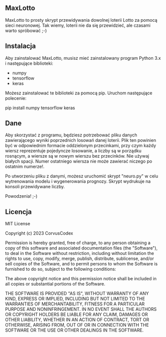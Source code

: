 

## MaxLotto

MaxLotto to prosty skrypt przewidywania dowolnej loterii Lotto za pomocą sieci neuronowej. Tak wiemy, loterii nie da się przewidzieć, ale czasami warto spróbować ;-) 

## Instalacja

Aby zainstalować MaxLotto, musisz mieć zainstalowany program Python 3.x i następujące biblioteki:
- numpy
- tensorflow
- keras

Możesz zainstalować te biblioteki za pomocą pip.
Uruchom następujące polecenie:

pip install numpy tensorflow keras

## Dane

Aby skorzystać z programu, będziesz potrzebować pliku danych zawierającego wyniki poprzednich losowań danej loterii. Plik ten powinien być w odpowiednim formacie oddzielonym przecinkami, przy czym każdy wiersz reprezentuje pojedyncze losowanie, a liczby są w porządku rosnącym, a wiersze są w nowym wierszu bez przecinków. Nie używaj białych spacji. Numer ostatniego wiersza nie może zawierać niczego po ostatnim numerze!.

Po utworzeniu pliku z danymi, możesz uruchomić skrypt "neuro.py" w celu wytrenowania modelu i wygenerowania prognozy. Skrypt wydrukuje na konsoli przewidywane liczby.

Powodzenia! ;-)


## Licencja
MIT License

Copyright (c) 2023 CorvusCodex

Permission is hereby granted, free of charge, to any person obtaining a copy
of this software and associated documentation files (the "Software"), to deal
in the Software without restriction, including without limitation the rights
to use, copy, modify, merge, publish, distribute, sublicense, and/or sell
copies of the Software, and to permit persons to whom the Software is
furnished to do so, subject to the following conditions:

The above copyright notice and this permission notice shall be included in all
copies or substantial portions of the Software.

THE SOFTWARE IS PROVIDED "AS IS", WITHOUT WARRANTY OF ANY KIND, EXPRESS OR
IMPLIED, INCLUDING BUT NOT LIMITED TO THE WARRANTIES OF MERCHANTABILITY,
FITNESS FOR A PARTICULAR PURPOSE AND NONINFRINGEMENT. IN NO EVENT SHALL THE
AUTHORS OR COPYRIGHT HOLDERS BE LIABLE FOR ANY CLAIM, DAMAGES OR OTHER
LIABILITY, WHETHER IN AN ACTION OF CONTRACT, TORT OR OTHERWISE, ARISING FROM,
OUT OF OR IN CONNECTION WITH THE SOFTWARE OR THE USE OR OTHER DEALINGS IN THE
SOFTWARE.
